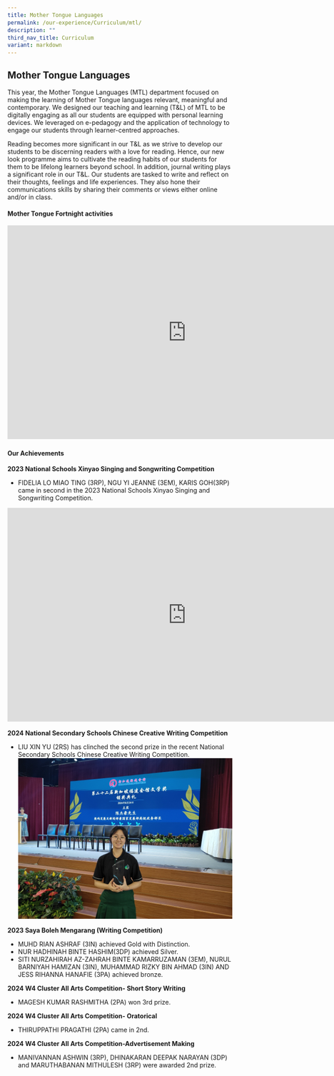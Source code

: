 ```yaml
---
title: Mother Tongue Languages
permalink: /our-experience/Curriculum/mtl/
description: ""
third_nav_title: Curriculum
variant: markdown
---
```

## Mother Tongue Languages

This year, the Mother Tongue Languages (MTL) department focused on making the learning of Mother Tongue languages relevant, meaningful and contemporary. We designed our teaching and learning (T&amp;L) of MTL to be digitally engaging as all our students are equipped with personal learning devices. We leveraged on e-pedagogy and the application of technology to engage our students through learner-centred approaches.

Reading becomes more significant in our T&amp;L as we strive to develop our students to be discerning readers with a love for reading. Hence, our new look programme aims to cultivate the reading habits of our students for them to be lifelong learners beyond school. In addition, journal writing plays a significant role in our T&amp;L. Our students are tasked to write and reflect on their thoughts, feelings and life experiences. They also hone their communications skills by sharing their comments or views either online and/or in class.

#### Mother Tongue Fortnight activities
<iframe src="https://docs.google.com/presentation/d/e/2PACX-1vSqaR8AmpfyIUwFXexTKhWhMYz4A0-fFsn-B4LSgxaNiE_Lzr633PjksoP4vLoSpj69Z5PGDafFRW92/embed?start=true&amp;loop=true&amp;delayms=5000" frameborder="0" width="800" height="479" allowfullscreen="true"></iframe>

#### Our Achievements

**2023 National Schools Xinyao Singing and Songwriting Competition**
* FIDELIA LO MIAO TING (3RP), NGU YI JEANNE (3EM), KARIS GOH(3RP) came in second in the 2023 National Schools Xinyao Singing and Songwriting Competition.
<iframe src="https://docs.google.com/presentation/d/e/2PACX-1vQs7tZGdPuzCUFMMsYBhsqKuxwdvpeCII4QoFGkA7CrXYSmu7hlvIImeWehNShdloJFu77VCxMY2XWz/embed?start=true&amp;loop=true&amp;delayms=5000" frameborder="0" width="800" height="479" allowfullscreen="true"></iframe>

**2024 National Secondary Schools Chinese Creative Writing Competition**
* LIU XIN YU (2RS) has clinched the second prize in the recent National Secondary Schools Chinese Creative Writing Competition.
![](/images/JVS_2024_Chinese_Creative_Writing_Competition.jpg)

**2023 Saya Boleh Mengarang (Writing Competition)**
* MUHD RIAN ASHRAF (3IN) achieved Gold with Distinction.
* NUR HADHINAH BINTE HASHIM(3DP) achieved Silver.
* SITI NURZAHIRAH AZ-ZAHRAH BINTE KAMARRUZAMAN (3EM), NURUL BARNIYAH HAMIZAN (3IN), MUHAMMAD RIZKY BIN AHMAD (3IN) AND JESS RIHANNA HANAFIE (3PA) achieved bronze.

**2024 W4 Cluster All Arts Competition- Short Story Writing**
* MAGESH KUMAR RASHMITHA (2PA) won 3rd prize.

**2024 W4 Cluster All Arts Competition- Oratorical**
*  THIRUPPATHI PRAGATHI  (2PA) came in 2nd.

**2024 W4 Cluster All Arts Competition-Advertisement Making**
* MANIVANNAN ASHWIN (3RP), DHINAKARAN DEEPAK NARAYAN (3DP) and MARUTHABANAN MITHULESH (3RP) were awarded 2nd prize.
